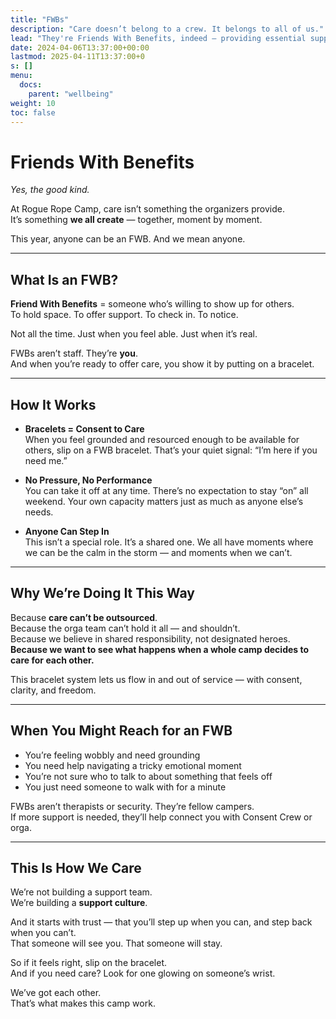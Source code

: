 ```yaml
---
title: "FWBs"
description: "Care doesn’t belong to a crew. It belongs to all of us."
lead: "They're Friends With Benefits, indeed — providing essential support to our community."
date: 2024-04-06T13:37:00+00:00
lastmod: 2025-04-11T13:37:00+0
s: []
menu: 
  docs:
    parent: "wellbeing"
weight: 10
toc: false
---
```


# Friends With Benefits  
_Yes, the good kind._

At Rogue Rope Camp, care isn’t something the organizers provide.  
It’s something **we all create** — together, moment by moment.

This year, anyone can be an FWB. And we mean anyone.

---

## What Is an FWB?

**Friend With Benefits** = someone who’s willing to show up for others.  
To hold space. To offer support. To check in. To notice.

Not all the time. Just when you feel able. Just when it’s real.

FWBs aren’t staff. They’re **you**.  
And when you’re ready to offer care, you show it by putting on a bracelet.

---

## How It Works

- **Bracelets = Consent to Care**  
  When you feel grounded and resourced enough to be available for others, slip on a FWB bracelet. That’s your quiet signal: “I’m here if you need me.”

- **No Pressure, No Performance**  
  You can take it off at any time. There’s no expectation to stay “on” all weekend. Your own capacity matters just as much as anyone else’s needs.

- **Anyone Can Step In**  
  This isn’t a special role. It’s a shared one. We all have moments where we can be the calm in the storm — and moments when we can’t.

---

## Why We’re Doing It This Way

Because **care can’t be outsourced**.  
Because the orga team can’t hold it all — and shouldn’t.  
Because we believe in shared responsibility, not designated heroes.  
**Because we want to see what happens when a whole camp decides to care for each other.**

This bracelet system lets us flow in and out of service — with consent, clarity, and freedom.

---

## When You Might Reach for an FWB

- You’re feeling wobbly and need grounding  
- You need help navigating a tricky emotional moment  
- You’re not sure who to talk to about something that feels off  
- You just need someone to walk with for a minute

FWBs aren’t therapists or security. They’re fellow campers.  
If more support is needed, they’ll help connect you with Consent Crew or orga.

---

## This Is How We Care

We’re not building a support team.  
We’re building a **support culture**.

And it starts with trust — that you’ll step up when you can, and step back when you can’t.  
That someone will see you. That someone will stay.

So if it feels right, slip on the bracelet.  
And if you need care? Look for one glowing on someone’s wrist.

We’ve got each other.  
That’s what makes this camp work.
